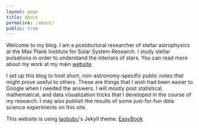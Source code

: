 ```yaml
---
layout: page
title: About
permalink: /about/
public: true
---
```


Welcome to my blog.  I am a postdoctoral researcher of stellar astrophysics at the Max Plank Institute for Solar System Research.  I study stellar pulsations in order to understand the interiors of stars.  You can read more about my work at my main [website](http://www2.mps.mpg.de/homes/bell/).

I set up this blog to host short, non-astronomy-specific public notes that might prove useful to others.  These are things that I wish had been easier to Google when I needed the answers.  I will mostly post statistical, mathematical, and data visualization tricks that I developed in the course of my research. I may also publish the results of some just-for-fun data science experiments on this site.


This website is using [laobubu](http://laobubu.net)'s Jekyll theme: [EasyBook](https://github.com/laobubu/jekyll-theme-EasyBook)
